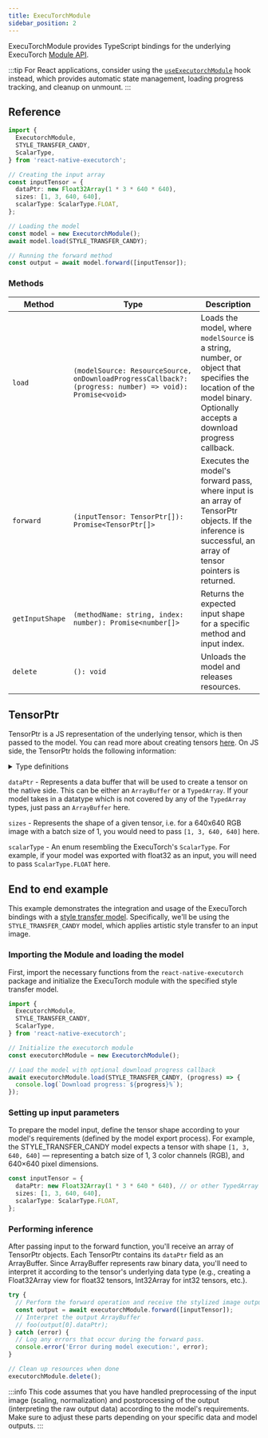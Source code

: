 ```yaml
---
title: ExecuTorchModule
sidebar_position: 2
---
```


ExecuTorchModule provides TypeScript bindings for the underlying ExecuTorch [Module API](https://pytorch.org/executorch/stable/extension-module.html).

:::tip
For React applications, consider using the [`useExecutorchModule`](../../02-hooks/03-executorch-bindings/useExecutorchModule.md) hook instead, which provides automatic state management, loading progress tracking, and cleanup on unmount.
:::

## Reference

```typescript
import {
  ExecutorchModule,
  STYLE_TRANSFER_CANDY,
  ScalarType,
} from 'react-native-executorch';

// Creating the input array
const inputTensor = {
  dataPtr: new Float32Array(1 * 3 * 640 * 640),
  sizes: [1, 3, 640, 640],
  scalarType: ScalarType.FLOAT,
};

// Loading the model
const model = new ExecutorchModule();
await model.load(STYLE_TRANSFER_CANDY);

// Running the forward method
const output = await model.forward([inputTensor]);
```

### Methods

| Method          | Type                                                                                                    | Description                                                                                                                                                           |
| --------------- | ------------------------------------------------------------------------------------------------------- | --------------------------------------------------------------------------------------------------------------------------------------------------------------------- |
| `load`          | `(modelSource: ResourceSource, onDownloadProgressCallback?: (progress: number) => void): Promise<void>` | Loads the model, where `modelSource` is a string, number, or object that specifies the location of the model binary. Optionally accepts a download progress callback. |
| `forward`       | `(inputTensor: TensorPtr[]): Promise<TensorPtr[]>`                                                      | Executes the model's forward pass, where input is an array of TensorPtr objects. If the inference is successful, an array of tensor pointers is returned.             |
| `getInputShape` | `(methodName: string, index: number): Promise<number[]>`                                                | Returns the expected input shape for a specific method and input index.                                                                                               |
| `delete`        | `(): void`                                                                                              | Unloads the model and releases resources.                                                                                                                             |

## TensorPtr

TensorPtr is a JS representation of the underlying tensor, which is then passed to the model. You can read more about creating tensors [here](https://docs.pytorch.org/executorch/stable/extension-tensor.html). On JS side, the TensorPtr holds the following information:

<details>
<summary>Type definitions</summary>

```typescript
interface TensorPtr {
  dataPtr: TensorBuffer;
  sizes: number[];
  scalarType: ScalarType;
}

type TensorBuffer =
  | ArrayBuffer
  | Float32Array
  | Float64Array
  | Int8Array
  | Int16Array
  | Int32Array
  | Uint8Array
  | Uint16Array
  | Uint32Array
  | BigInt64Array
  | BigUint64Array;

enum ScalarType {
  BYTE = 0,
  CHAR = 1,
  SHORT = 2,
  INT = 3,
  LONG = 4,
  HALF = 5,
  FLOAT = 6,
  DOUBLE = 7,
  BOOL = 11,
  QINT8 = 12,
  QUINT8 = 13,
  QINT32 = 14,
  QUINT4X2 = 16,
  QUINT2X4 = 17,
  BITS16 = 22,
  FLOAT8E5M2 = 23,
  FLOAT8E4M3FN = 24,
  FLOAT8E5M2FNUZ = 25,
  FLOAT8E4M3FNUZ = 26,
  UINT16 = 27,
  UINT32 = 28,
  UINT64 = 29,
}
```

</details>

`dataPtr` - Represents a data buffer that will be used to create a tensor on the native side. This can be either an `ArrayBuffer` or a `TypedArray`. If your model takes in a datatype which is not covered by any of the `TypedArray` types, just pass an `ArrayBuffer` here.

`sizes` - Represents the shape of a given tensor, i.e. for a 640x640 RGB image with a batch size of 1, you would need to pass `[1, 3, 640, 640]` here.

`scalarType` - An enum resembling the ExecuTorch's `ScalarType`. For example, if your model was exported with float32 as an input, you will need to pass `ScalarType.FLOAT` here.

## End to end example

This example demonstrates the integration and usage of the ExecuTorch bindings with a [style transfer model](../../02-hooks/02-computer-vision/useStyleTransfer.md). Specifically, we'll be using the `STYLE_TRANSFER_CANDY` model, which applies artistic style transfer to an input image.

### Importing the Module and loading the model

First, import the necessary functions from the `react-native-executorch` package and initialize the ExecuTorch module with the specified style transfer model.

```typescript
import {
  ExecutorchModule,
  STYLE_TRANSFER_CANDY,
  ScalarType,
} from 'react-native-executorch';

// Initialize the executorch module
const executorchModule = new ExecutorchModule();

// Load the model with optional download progress callback
await executorchModule.load(STYLE_TRANSFER_CANDY, (progress) => {
  console.log(`Download progress: ${progress}%`);
});
```

### Setting up input parameters

To prepare the model input, define the tensor shape according to your model's requirements (defined by the model export process). For example, the STYLE_TRANSFER_CANDY model expects a tensor with shape `[1, 3, 640, 640]` — representing a batch size of 1, 3 color channels (RGB), and 640×640 pixel dimensions.

```typescript
const inputTensor = {
  dataPtr: new Float32Array(1 * 3 * 640 * 640), // or other TypedArray / ArrayBuffer
  sizes: [1, 3, 640, 640],
  scalarType: ScalarType.FLOAT,
};
```

### Performing inference

After passing input to the forward function, you'll receive an array of TensorPtr objects. Each TensorPtr contains its `dataPtr` field as an ArrayBuffer. Since ArrayBuffer represents raw binary data, you'll need to interpret it according to the tensor's underlying data type (e.g., creating a Float32Array view for float32 tensors, Int32Array for int32 tensors, etc.).

```typescript
try {
  // Perform the forward operation and receive the stylized image output.
  const output = await executorchModule.forward([inputTensor]);
  // Interpret the output ArrayBuffer
  // foo(output[0].dataPtr);
} catch (error) {
  // Log any errors that occur during the forward pass.
  console.error('Error during model execution:', error);
}

// Clean up resources when done
executorchModule.delete();
```

:::info
This code assumes that you have handled preprocessing of the input image (scaling, normalization) and postprocessing of the output (interpreting the raw output data) according to the model's requirements. Make sure to adjust these parts depending on your specific data and model outputs.
:::

